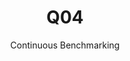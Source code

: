 ---
layout: docu
title: Q04
subtitle: Continuous Benchmarking
selected: TPC-H
expanded: Benchmarking
benchmark: /individual_results/Q04.html
---